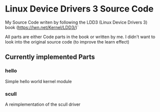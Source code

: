 # Linux Device Drivers 3 Source Code
My Source Code writen by following the LDD3 (Linux Device Drivers 3) book (https://lwn.net/Kernel/LDD3/)`

All parts are either Code parts in the book or written by me. I didn't want to look into the original source code (to improve the learn effect)

## Currently implemented Parts
### hello
Simple hello world kernel module

### scull
A reimplementation of the scull driver
